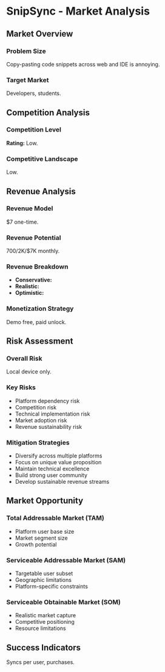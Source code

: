 # SnipSync - Market Analysis

## Market Overview

### Problem Size
Copy-pasting code snippets across web and IDE is annoying.

### Target Market
Developers, students.

## Competition Analysis

### Competition Level
**Rating:** Low.

### Competitive Landscape
Low.

## Revenue Analysis

### Revenue Model
$7 one-time.

### Revenue Potential
$700/$2K/$7K monthly.

### Revenue Breakdown
- **Conservative:** 
- **Realistic:** 
- **Optimistic:** 

### Monetization Strategy
Demo free, paid unlock.

## Risk Assessment

### Overall Risk
Local device only.

### Key Risks
- Platform dependency risk
- Competition risk
- Technical implementation risk
- Market adoption risk
- Revenue sustainability risk

### Mitigation Strategies
- Diversify across multiple platforms
- Focus on unique value proposition
- Maintain technical excellence
- Build strong user community
- Develop sustainable revenue streams

## Market Opportunity

### Total Addressable Market (TAM)
- Platform user base size
- Market segment size
- Growth potential

### Serviceable Addressable Market (SAM)
- Targetable user subset
- Geographic limitations
- Platform-specific constraints

### Serviceable Obtainable Market (SOM)
- Realistic market capture
- Competitive positioning
- Resource limitations

## Success Indicators
Syncs per user, purchases.
